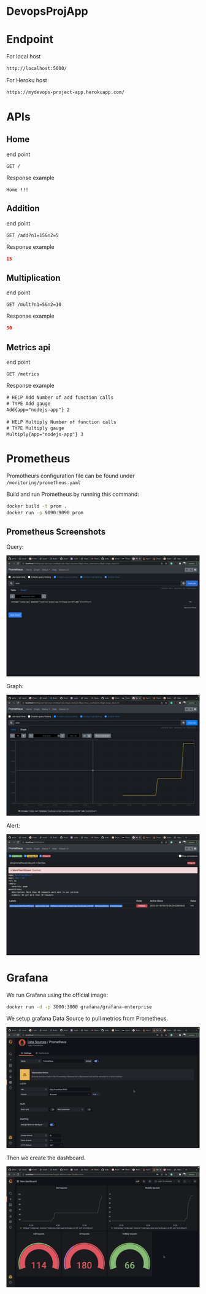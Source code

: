 # DevopsProjApp

# Endpoint

 For local host 
```sh
http://localhost:5000/
```
 For Heroku host 
```sh
https://mydevops-project-app.herokuapp.com/
```

# APIs
## Home

end point 
```http
GET /
```

 Response example

```string
Home !!!
```

## Addition

end point 
```http
GET /add?n1=15&n2=5
```

 Response example

```json
15
```

## Multiplication

end point 
```http
GET /mult?n1=5&n2=10
```

 Response example

```json
50
```

## Metrics api

end point 
```http
GET /metrics
```

 Response example

```string
# HELP Add Number of add function calls
# TYPE Add gauge
Add{app="nodejs-app"} 2

# HELP Multiply Number of function calls
# TYPE Multiply gauge
Multiply{app="nodejs-app"} 3
```
# Prometheus

Promotheurs configuration file can be found under `/monitoring/prometheus.yaml`

Build and run Prometheus by running this command: 

```bash
docker build -t prom . 
docker run -p 9090:9090 prom 
```



## Prometheus Screenshots

Query: 

![1](img/1.png)

Graph: 

![1](img/2.png)

Alert:

![1](img/3.png)

# Grafana



We run Grafana using the official image: 

```bash
docker run -d -p 3000:3000 grafana/grafana-enterprise
```

We setup grafana Data Source to pull metrics from Prometheus. 

![1](img/5.png)

Then we create the dashboard. 

![1](img/4.png)




